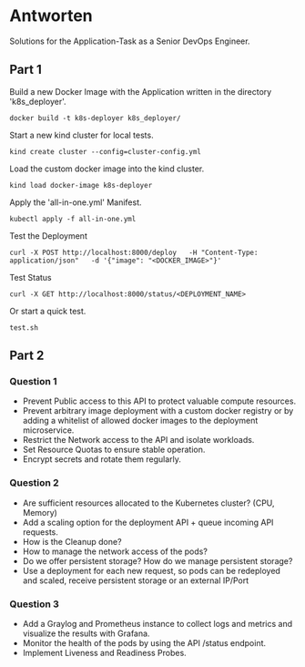 # Antworten

Solutions for the Application-Task as a Senior DevOps Engineer.

## Part 1

Build a new Docker Image with the Application written in the directory 'k8s_deployer'.
```
docker build -t k8s-deployer k8s_deployer/
```
Start a new kind cluster for local tests.
```
kind create cluster --config=cluster-config.yml
```
Load the custom docker image into the kind cluster.
```
kind load docker-image k8s-deployer
```
Apply the 'all-in-one.yml' Manifest.
```
kubectl apply -f all-in-one.yml
```

Test the Deployment
```
curl -X POST http://localhost:8000/deploy   -H "Content-Type: application/json"   -d '{"image": "<DOCKER_IMAGE>"}'
```
Test Status
```
curl -X GET http://localhost:8000/status/<DEPLOYMENT_NAME>
```



Or start a quick test.
```
test.sh
```

## Part 2

### Question 1

- Prevent Public access to this API to protect valuable compute resources.
- Prevent arbitrary image deployment with a custom docker registry or by adding a whitelist of allowed docker images to the deployment microservice.
- Restrict the Network access to the API and isolate workloads.
- Set Resource Quotas to ensure stable operation.
- Encrypt secrets and rotate them regularly.

### Question 2

- Are sufficient resources allocated to the Kubernetes cluster? (CPU, Memory)
- Add a scaling option for the deployment API + queue incoming API requests.
- How is the Cleanup done?
- How to manage the network access of the pods?
- Do we offer persistent storage? How do we manage persistent storage?
- Use a deployment for each new request, so pods can be redeployed and scaled, receive persistent storage or an external IP/Port

### Question 3

- Add a Graylog and Prometheus instance to collect logs and metrics and visualize the results with Grafana.
- Monitor the health of the pods by using the API /status endpoint.
- Implement Liveness and Readiness Probes.

